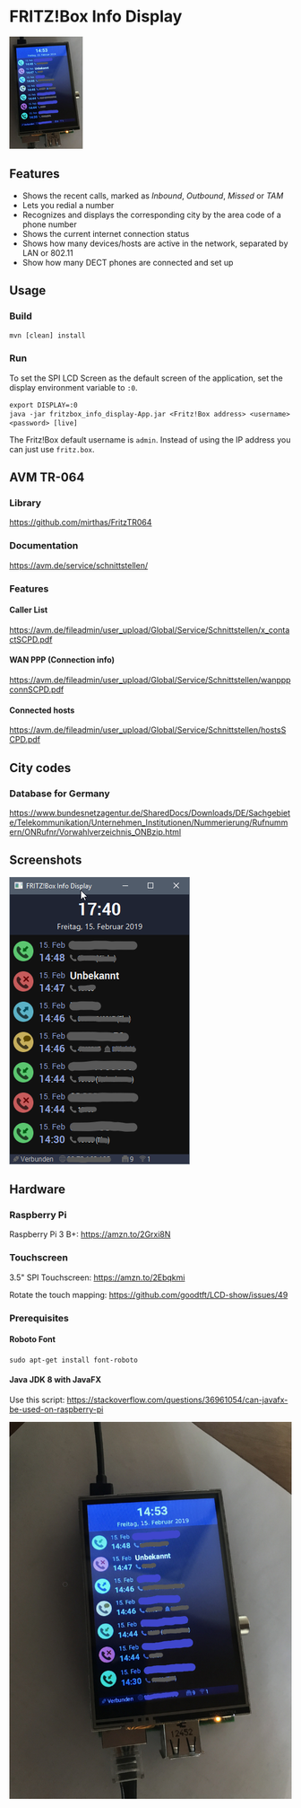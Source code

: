 # FRITZ!Box Info Display

![](repo/photo_small.jpg)

## Features
- Shows the recent calls, marked as _Inbound_, _Outbound_, _Missed_ or _TAM_
- Lets you redial a number
- Recognizes and displays the corresponding city by the area code of a phone number
- Shows the current internet connection status
- Shows how many devices/hosts are active in the network, separated by LAN or 802.11
- Show how many DECT phones are connected and set up

## Usage

### Build

    mvn [clean] install

### Run
To set the SPI LCD Screen as the default screen of the application, set the display environment variable to ``:0``.

    export DISPLAY=:0
    java -jar fritzbox_info_display-App.jar <Fritz!Box address> <username> <password> [live]
    
The Fritz!Box default username is ``admin``.
Instead of using the IP address you can just use ``fritz.box``.

## AVM TR-064

### Library
https://github.com/mirthas/FritzTR064

### Documentation
https://avm.de/service/schnittstellen/

### Features

#### Caller List
https://avm.de/fileadmin/user_upload/Global/Service/Schnittstellen/x_contactSCPD.pdf

#### WAN PPP (Connection info)
https://avm.de/fileadmin/user_upload/Global/Service/Schnittstellen/wanpppconnSCPD.pdf

#### Connected hosts
https://avm.de/fileadmin/user_upload/Global/Service/Schnittstellen/hostsSCPD.pdf

## City codes

### Database for Germany
https://www.bundesnetzagentur.de/SharedDocs/Downloads/DE/Sachgebiete/Telekommunikation/Unternehmen_Institutionen/Nummerierung/Rufnummern/ONRufnr/Vorwahlverzeichnis_ONBzip.html

## Screenshots
![](repo/screenshot1.png)

## Hardware

### Raspberry Pi
Raspberry Pi 3 B+: https://amzn.to/2Grxi8N

### Touchscreen
3.5" SPI Touchscreen: https://amzn.to/2Ebqkmi

Rotate the touch mapping:
https://github.com/goodtft/LCD-show/issues/49

### Prerequisites

#### Roboto Font
``sudo apt-get install font-roboto``

#### Java JDK 8 with JavaFX
Use this script: https://stackoverflow.com/questions/36961054/can-javafx-be-used-on-raspberry-pi

![](repo/photo.jpg)
